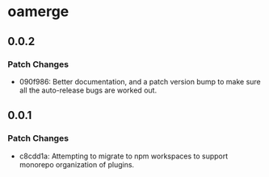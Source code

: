 # oamerge

## 0.0.2

### Patch Changes

- 090f986: Better documentation, and a patch version bump to make sure all the auto-release bugs are worked out.

## 0.0.1

### Patch Changes

- c8cdd1a: Attempting to migrate to npm workspaces to support monorepo organization of plugins.
